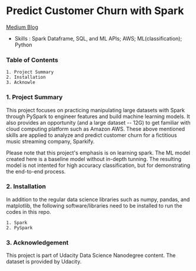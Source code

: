 # Predict Customer Churn with Spark

[Medium Blog](https://medium.com/@ying.geng5/a-tutorial-using-spark-for-big-data-an-example-to-predict-customer-churn-9078ac9a1e85)

 - Skills : Spark Dataframe, SQL, and ML APIs; AWS; ML(classification); Python

### Table of Contents

	1. Project Summary
	2. Installation
	3. Acknowle

### 1. Project Summary

This project focuses on practicing manipulating large datasets with Spark through PySpark to engineer features and build machine learning models. It also provides an opportunity (and a large dataset -- 12G) to get familiar with cloud computing platform such as Amazon AWS. These above mentioned skills are applied to analyze and predict customer churn for a fictitious music streaming company, Sparkify. 

Please note that this project's emphasis is on learning spark. The ML model created here is a baseline model without in-depth tunning. The resulting model is not intented for high accuracy classification, but for demonstrating the end-to-end process.

### 2. Installation
In addition to the regular data science libraries such as numpy, pandas, and matplotlib, the following software/libraries need to be installed to run the codes in this repo.

	1. Spark
	2. PySpark


### 3. Acknowledgement

This project is part of Udacity Data Science Nanodegree content. The dataset is provided by Udacity.
